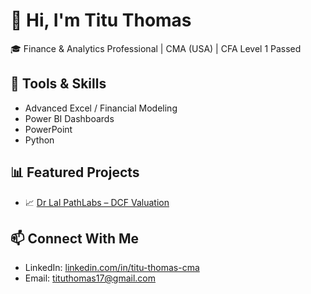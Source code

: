# 👋 Hi, I'm Titu Thomas

🎓 Finance & Analytics Professional | CMA (USA) | CFA Level 1 Passed


## 🧰 Tools & Skills
- Advanced Excel / Financial Modeling
- Power BI Dashboards
- PowerPoint
- Python

## 📊 Featured Projects
- 📈 [Dr Lal PathLabs – DCF Valuation](https://github.com/titu-thomas/dcf-valuation)

## 📫 Connect With Me
- LinkedIn: [linkedin.com/in/titu-thomas-cma](https://linkedin.com/in/titu-thomas-cma)
- Email: tituthomas17@gmail.com
